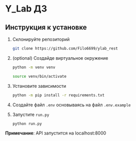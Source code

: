 # Y_Lab ДЗ

## Инструкция к установке

1. Склонируйте репозиторий

    ```bash
    git clone https://github.com/Filo6699/ylab_rest
    ```

2. (optional) Создайде виртуальное окружение

    ```bash
    python -m venv venv
    ```

    ```bash
    source venv/bin/activate
    ```

3. Установите зависимости

    ```bash
    python -m pip install -r requirements.txt
    ```

4. Создайте файл `.env` основываясь на файл `.env.example`

5. Запустите `run.py`

    ```bash
    python run.py
    ```

**Примечание**: API запустится на localhost:8000
